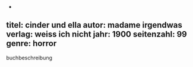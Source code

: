 -
titel: cinder und ella
autor: madame irgendwas
verlag: weiss ich nicht
jahr: 1900
seitenzahl: 99
genre: horror
-
buchbeschreibung
